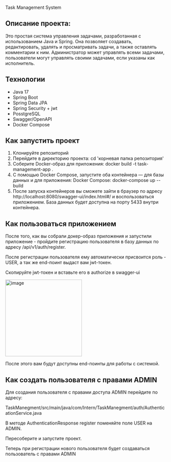 Task Management System

## Описание проекта:
Это простая система управления задачами, разработанная с использованием Java и Spring. 
Она позволяет создавать, редактировать, удалять и просматривать задачи, а также оставлять комментарии к ним.
Администратор может управлять всеми задачами, пользователи могут управлять своими задачами, если указаны как исполнитель.

## Технологии
- Java 17
- Spring Boot
- Spring Data JPA
- Spring Security + jwt
- PosstgreSQL
- Swagger/OpenAPI
- Docker Compose

## Как запустить проект
1. Клонируйте репозиторий
2. Перейдите в директорию проекта: cd 'корневая папка репозитория'
3. Соберите Docker-образ для приложения: docker build -t task-management-app .
4. C помощью Docker Compose, запустите оба контейнера — для базы данных и для приложения: Docker Compose: docker-compose up --build
5. После запуска контейнеров вы сможете зайти в браузер по адресу http://localhost:8080/swagger-ui/index.html#/ и воспользоваться приложением. 
База данных будет доступна на порту 5433 внутри контейнера.

## Как пользоваться приложением

После того, как вы собрали докер-образ приложения и запустили приложение - пройдите регистрацию пользователя в базу данных по адресу /api/v1/auth/register. 

После регистрации пользователя ему автоматически присвоится роль - USER, а так же end-поинт выдаст вам jwt-токен. 

Скопируйте jwt-токен и вставьте его в authorize в swagger-ui

<img width="239" alt="image" src="https://github.com/user-attachments/assets/bf2176e7-de7a-4831-8f3b-c086500bcc52">

После этого вам будут доступны end-поинты для работы с системой. 

## Как создать пользователя с правами ADMIN 

Для создания пользователя с правами доступа ADMIN перейдите по адресу: 

TaskManegment/src/main/java/com/Intern/TaskManegment/auth/AuthenticationService.java 

В методе AuthenticationResponse register поменяйте поле USER на ADMIN. 

Пересоберите и запустите проект. 

Теперь при регистрации нового пользователя будет создаваться пользователь с правами ADMIN
